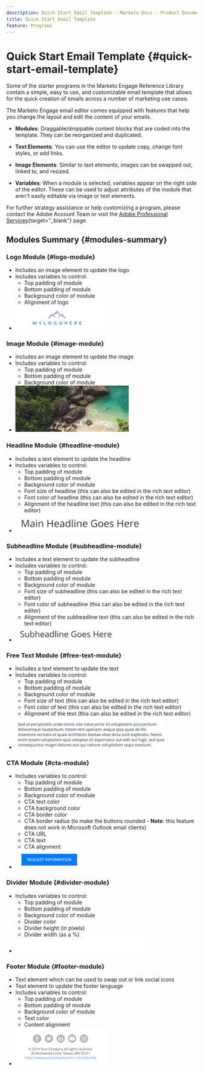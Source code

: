 ```yaml
---
description: Quick Start Email Template - Marketo Docs - Product Documentation
title: Quick Start Email Template
feature: Programs
---
```

# Quick Start Email Template {#quick-start-email-template}

Some of the starter programs in the Marketo Engage Reference Library contain a simple, easy to use, and customizable email template that allows for the quick creation of emails across a number of marketing use cases.

The Marketo Engage email editor comes equipped with features that help you change the layout and edit the content of your emails.
 
* **Modules**: Draggable/droppable content blocks that are coded into the template. They can be reorganized and duplicated. 
 
* **Text Elements**: You can use the editor to update copy, change font styles, or add links. 

* **Image Elements**: Similar to text elements, images can be swapped out, linked to, and resized. 

* **Variables**: When a module is selected, variables appear on the right side of the editor. These can be used to adjust attributes of the module that aren't easily editable via image or text elements. 

For further strategy assistance or help customizing a program, please contact the Adobe Account Team or visit the [Adobe Professional Services](https://business.adobe.com/customers/consulting-services/main.html){target="_blank"} page.

## Modules Summary {#modules-summary}

### Logo Module {#logo-module}

* Includes an image element to update the logo
* Includes variables to control:
  * Top padding of module
  * Bottom padding of module
  * Background color of module
  * Alignment of logo
* ![](assets/quick-start-email-template-1.png)
 
### Image Module {#image-module}

* Includes an image element to update the image
* Includes variables to control:
  * Top padding of module
  * Bottom padding of module
  * Background color of module
* ![](assets/quick-start-email-template-2.png)

### Headline Module {#headline-module}

* Includes a text element to update the headline
* Includes variables to control:
  * Top padding of module
  * Bottom padding of module
  * Background color of module
  * Font size of headline (this can also be edited in the rich text editor)
  * Font color of headline (this can also be edited in the rich text editor)
  * Alignment of the headline text (this can also be edited in the rich text editor)
* ![](assets/quick-start-email-template-3.png)

### Subheadline Module {#subheadline-module}

* Includes a text element to update the subheadline 
* Includes variables to control:
  * Top padding of module
  * Bottom padding of module
  * Background color of module
  * Font size of subheadline (this can also be edited in the rich text editor)
  * Font color of subheadline (this can also be edited in the rich text editor)
  * Alignment of the subheadline text (this can also be edited in the rich text editor)
* ![](assets/quick-start-email-template-4.png)
 
### Free Text Module {#free-text-module}

* Includes a text element to update the text
* Includes variables to control:
  * Top padding of module
  * Bottom padding of module
  * Background color of module
  * Font size of text (this can also be edited in the rich text editor)
  * Font color of text (this can also be edited in the rich text editor)
  * Alignment of the text (this can also be edited in the rich text editor)
* ![](assets/quick-start-email-template-5.png)
 
### CTA Module {#cta-module}

* Includes variables to control:
  * Top padding of module
  * Bottom padding of module
  * Background color of module
  * CTA text color
  * CTA background color
  * CTA border color
  * CTA border radius (to make the buttons rounded - **Note**: this feature does not work in Microsoft Outlook email clients)
  * CTA URL
  * CTA text
  * CTA alignment
* ![](assets/quick-start-email-template-6.png)

### Divider Module {#divider-module}

* Includes variables to control:
  * Top padding of module
  * Bottom padding of module
  * Background color of module
  * Divider color
  * Divider height (in pixels)
  * Divider width (as a %)
* ![](assets/quick-start-email-template-7.png)

### Footer Module {#footer-module}

* Text element which can be used to swap out or link social icons
* Text element to update the footer language
* Includes variables to control:
  * Top padding of module
  * Bottom padding of module
  * Background color of module
  * Text color
  * Content alignment
* ![](assets/quick-start-email-template-8.png)
